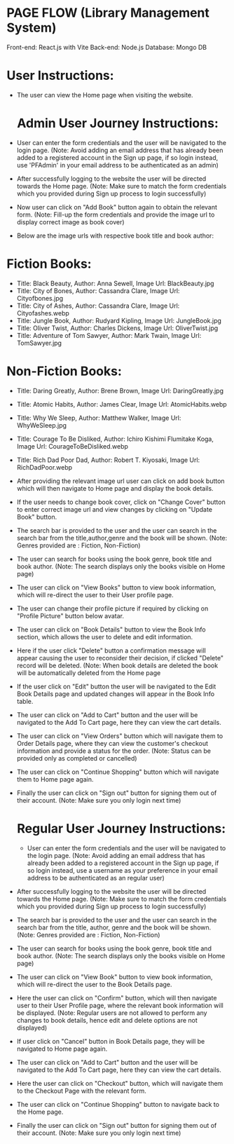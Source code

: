 # PAGE FLOW (Library Management System)

Front-end: React.js with Vite 
Back-end: Node.js
Database: Mongo DB

# User Instructions:

- The user can view the Home page when visiting the website.

  # Admin User Journey Instructions:
  
- User can enter the form credentials and the user will be navigated to the login page. (Note: Avoid adding an email address that has already been added to a registered account in the Sign up page, if so login instead, use 'PFAdmin' in your email address to be authenticated as an admin)
  
- After successfully logging to the website the user will be directed towards the Home page. (Note: Make sure to match the form credentials which you provided during Sign up process to login successfully)
  
- Now user can click on "Add Book" button again to obtain the relevant form. (Note: Fill-up the form credentials and provide the image url to display correct image as book cover)
  
- Below are the image urls with respective book title and book author:

 # Fiction Books:

 -  Title: Black Beauty, Author: Anna Sewell, Image Url: BlackBeauty.jpg
 - Title: City of Bones, Author: Cassandra Clare, Image Url: Cityofbones.jpg
 - Title: City of Ashes, Author: Cassandra Clare, Image Url: Cityofashes.webp
 - Title: Jungle Book, Author: Rudyard Kipling, Image Url: JungleBook.jpg
 - Title: Oliver Twist, Author: Charles Dickens, Image Url: OliverTwist.jpg
 - Title: Adventure of Tom Sawyer, Author: Mark Twain, Image Url: TomSawyer.jpg

 # Non-Fiction Books:

 - Title: Daring Greatly, Author: Brene Brown, Image Url: DaringGreatly.jpg
 - Title: Atomic Habits, Author: James Clear, Image Url: AtomicHabits.webp
 - Title: Why We Sleep, Author: Matthew Walker, Image Url: WhyWeSleep.jpg
 - Title: Courage To Be Disliked, Author: Ichiro Kishimi Flumitake Koga, Image Url: CourageToBeDisliked.webp
 - Title: Rich Dad Poor Dad, Author: Robert T. Kiyosaki, Image Url: RichDadPoor.webp

- After providing the relevant image url user can click on add book button which will then navigate to Home page and display the book details.
  
- If the user needs to change book cover, click on "Change Cover" button to enter correct image url and view changes by clicking on "Update Book" button.
  
- The search bar is provided to the user and the user can search in the search bar from the title,author,genre and the book will be shown. (Note: Genres provided are : Fiction, Non-Fiction)

- The user can search for books using the book genre, book title and book author. (Note: The search displays only the books visible on Home page)
 
- The user can click on "View Books" button to view book information, which will re-direct the user to their User profile page.
  
- The user can change their profile picture if required by clicking on "Profile Picture" button below avatar.
  
- The user can click on "Book Details" button to view the Book Info section, which allows the user to delete and edit information.
  
- Here if the user click "Delete" button a confirmation message will appear causing the user to reconsider their decision, if clicked "Delete" record will be deleted. (Note: When book details are deleted the 
  book will be automatically deleted from the Home page
  
- If the user click on "Edit" button the user will be navigated to the Edit Book Details page and updated changes will appear in the Book Info table.
  
- The user can click on "Add to Cart" button and the user will be navigated to the Add To Cart page, here they can view the cart details.
  
- The user can click on "View Orders" button which will navigate them to Order Details page, where they can view the customer's checkout information and provide a status for the order. (Note: Status can be provided only as completed or cancelled)

- The user can click on "Continue Shopping" button which will navigate them to Home page again.
  
- Finally the user can click on "Sign out" button for signing them out of their account. (Note: Make sure you only login next time)

   # Regular User Journey Instructions:

  - User can enter the form credentials and the user will be navigated to the login page. (Note: Avoid adding an email address that has already been added to a registered account in the Sign up page, if so login instead, use a username as your preference in your email address to be authenticated as an regular user)
  
- After successfully logging to the website the user will be directed towards the Home page. (Note: Make sure to match the form credentials which you provided during Sign up process to login successfully)
  
- The search bar is provided to the user and the user can search in the search bar from the title, author, genre and the book will be shown. (Note: Genres provided are : Fiction, Non-Fiction)

- The user can search for books using the book genre, book title and book author. (Note: The search displays only the books visible on Home page)
 
- The user can click on "View Book" button to view book information, which will re-direct the user to the Book Details page.
  
- Here the user can click on "Confirm" button, which will then navigate user to their User Profile page, where the relevant book information will be displayed. (Note: Regular users are not allowed to perform any 
  changes to book details, hence edit and delete options are not displayed)
  
- If user click on "Cancel" button in Book Details page, they will be navigated to Home page again.

- The user can click on "Add to Cart" button and the user will be navigated to the Add To Cart page, here they can view the cart details.

- Here the user can click on "Checkout" button, which will navigate them to the Checkout Page with the relevant form.
  
- The user can click on "Continue Shopping" button to navigate back to the Home page.
  
- Finally the user can click on "Sign out" button for signing them out of their account. (Note: Make sure you only login next time)
  
  
